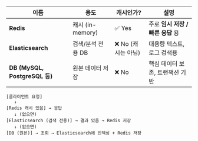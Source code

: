 | 이름                           | 용도             | 캐시인가?         | 설명                     |
| ---------------------------- | -------------- | ------------- | ---------------------- |
| **Redis**                    | 캐시 (in-memory) | ✅ Yes         | 주로 **임시 저장 / 빠른 응답** 용 |
| **Elasticsearch**            | 검색/분석 전용 DB    | ❌ No (캐시는 아님) | 대용량 텍스트, 로그 검색용        |
| **DB (MySQL, PostgreSQL 등)** | 원본 데이터 저장      | ❌ No          | 핵심 데이터 보존, 트랜잭션 기반     |

```
[클라이언트 요청]
   ↓
[Redis 캐시 있음] → 응답
   ↓ (없으면)
[Elasticsearch (검색 전용)] → 결과 있음 → Redis 저장
   ↓ (없으면)
[DB (원본)] → 조회 → Elasticsearch에 인덱싱 + Redis 저장

```
